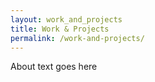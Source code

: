 ```yaml
---
layout: work_and_projects
title: Work & Projects
permalink: /work-and-projects/
---
```


About text goes here
